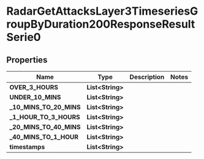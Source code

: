 

# RadarGetAttacksLayer3TimeseriesGroupByDuration200ResponseResultSerie0


## Properties

| Name | Type | Description | Notes |
|------------ | ------------- | ------------- | -------------|
|**OVER_3_HOURS** | **List&lt;String&gt;** |  |  |
|**UNDER_10_MINS** | **List&lt;String&gt;** |  |  |
|**_10_MINS_TO_20_MINS** | **List&lt;String&gt;** |  |  |
|**_1_HOUR_TO_3_HOURS** | **List&lt;String&gt;** |  |  |
|**_20_MINS_TO_40_MINS** | **List&lt;String&gt;** |  |  |
|**_40_MINS_TO_1_HOUR** | **List&lt;String&gt;** |  |  |
|**timestamps** | **List&lt;String&gt;** |  |  |



